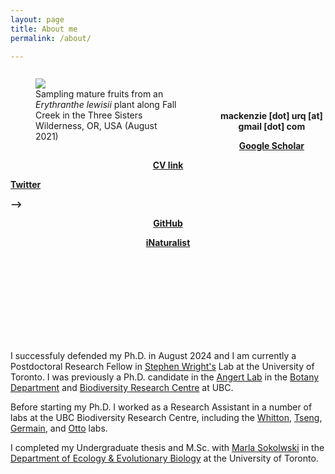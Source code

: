 ```yaml
---
layout: page
title: About me
permalink: /about/

---
```

<figure style="float: left; padding-right: 25px; width: 45%">
 <img src="/assets/three_sisters_collecting.jpg"/>
 <figcaption> Sampling mature fruits from an <i>Erythranthe lewisii</i> plant along Fall Creek in the Three Sisters Wilderness, OR, USA (August 2021) </figcaption>
 </figure>
 <br>
 <br>
 <br>


<p>
<b>
<p style="text-align:center"> mackenzie [dot] urq [at] gmail [dot] com </p> 
<p style="text-align:center"> <a href="https://scholar.google.ca/citations?user=rMkvEq8AAAAJ&hl=en" target="_blank"> Google Scholar </a> </p> 
<p style="text-align:center"> <a href="https://github.com/macurqcron/macurqcron.github.io/blob/master/CV_2_0_MUC.pdf" target="_blank"> CV link </a> </p> 
<! <p style="text-align:center"> <a href="https://twitter.com/macurqcron" target="_blank">Twitter</a> </p> -->
<p style="text-align:center"> <a href="https://github.com/macurqcron" target="_blank">GitHub</a> </p> 
<p style="text-align:center"> <a href="https://www.inaturalist.org/people/macurqcron" target="_blank">iNaturalist</a> </p> 
</b>
</p> 

<br>
<br>
<br>
<br>
<br>
<br>
<br>
<br>



<p> I successfuly defended my Ph.D. in August 2024 and I am currently a Postdoctoral Research Fellow in <a href="https://wright.eeb.utoronto.ca/">Stephen Wright's</a> Lab at the University of Toronto. I was previously a Ph.D. candidate in the <a href="https://angert.github.io/">Angert Lab</a> in the <a href="https://www.botany.ubc.ca/">Botany Department</a> and <a href="https://biodiversity.ubc.ca/">Biodiversity Research Centre</a> at UBC.  </p> 

<p> Before starting my Ph.D. I worked as a Research Assistant in a number of labs at the UBC Biodiversity Research Centre, including the <a href="http://whittonlab.weebly.com/">Whitton</a>, <a href="https://www.bugsandplankton.com/">Tseng</a>, <a href="https://germainlab.weebly.com/">Germain</a>, and <a href="https://www.zoology.ubc.ca/~otto/">Otto</a> labs. </p>

<p> I completed my Undergraduate thesis and M.Sc. with <a href="https://sokolowski.eeb.utoronto.ca/">Marla Sokolwski</a> in the <a href="https://eeb.utoronto.ca/"> Department of Ecology & Evolutionary Biology</a> at the University of Toronto. </p> 
